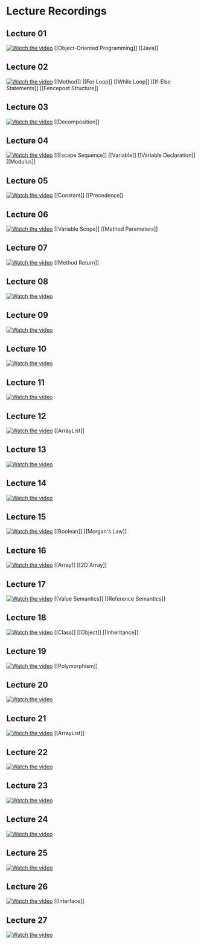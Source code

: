 # Lecture Recordings
## Lecture 01

[![Watch the video](https://img.youtube.com/vi/k6u4EhJh5oo/0.jpg)](https://www.youtube.com/watch?v=k6u4EhJh5oo&list=PL-h0BZdG_K4myglyF0owcVh9a0oO_arhD)
[[Object-Oriented Programming]]
[[Java]]
## Lecture 02

[![Watch the video](https://img.youtube.com/vi/vAfNzsQwaSo/0.jpg)](https://www.youtube.com/watch?v=vAfNzsQwaSo&list=PL-h0BZdG_K4myglyF0owcVh9a0oO_arhD&index=2)
[[Method]]
[[For Loop]]
[[While Loop]]
[[If-Else Statements]]
[[Fencepost Structure]]
## Lecture 03

[![Watch the video](https://img.youtube.com/vi/bqFSFfAm3do/0.jpg)](https://www.youtube.com/watch?v=bqFSFfAm3do&list=PL-h0BZdG_K4myglyF0owcVh9a0oO_arhD&index=3)
[[Decomposition]]
## Lecture 04

[![Watch the video](https://img.youtube.com/vi/jhls_fJ-e6Y/0.jpg)](https://www.youtube.com/watch?v=jhls_fJ-e6Y&list=PL-h0BZdG_K4myglyF0owcVh9a0oO_arhD&index=4)
[[Escape Sequence]]
[[Variable]]
[[Variable Declaration]]
[[Modulus]]

## Lecture 05

[![Watch the video](https://img.youtube.com/vi/YO7giiwStDs/0.jpg)](https://www.youtube.com/watch?v=YO7giiwStDs&list=PL-h0BZdG_K4myglyF0owcVh9a0oO_arhD&index=5)
[[Constant]]
[[Precedence]]
## Lecture 06

[![Watch the video](https://img.youtube.com/vi/sWqN8ieDJEw/0.jpg)](https://www.youtube.com/watch?v=sWqN8ieDJEw&list=PL-h0BZdG_K4myglyF0owcVh9a0oO_arhD&index=6)
[[Variable Scope]]
[[Method Parameters]]
## Lecture 07

[![Watch the video](https://img.youtube.com/vi/bwXRk0P-bYc/0.jpg)](https://www.youtube.com/watch?v=bwXRk0P-bYc&list=PL-h0BZdG_K4myglyF0owcVh9a0oO_arhD&index=7)
[[Method Return]]
## Lecture 08

[![Watch the video](https://img.youtube.com/vi/wEJJfZ6fIKM/0.jpg)](https://www.youtube.com/watch?v=wEJJfZ6fIKM&list=PL-h0BZdG_K4myglyF0owcVh9a0oO_arhD&index=8)
## Lecture 09

[![Watch the video](https://img.youtube.com/vi/pOKu7U1exVs/0.jpg)](https://www.youtube.com/watch?v=pOKu7U1exVs&list=PL-h0BZdG_K4myglyF0owcVh9a0oO_arhD&index=9)
## Lecture 10

[![Watch the video](https://img.youtube.com/vi/DhtDxGgjAYo/0.jpg)](https://www.youtube.com/watch?v=DhtDxGgjAYo&list=PL-h0BZdG_K4myglyF0owcVh9a0oO_arhD&index=10)
## Lecture 11

[![Watch the video](https://img.youtube.com/vi/wgquw6pails/0.jpg)](https://www.youtube.com/watch?v=wgquw6pails&list=PL-h0BZdG_K4myglyF0owcVh9a0oO_arhD&index=11)

## Lecture 12

[![Watch the video](https://img.youtube.com/vi/gFpShPHkOXo/0.jpg)](https://www.youtube.com/watch?v=gFpShPHkOXo&list=PL-h0BZdG_K4myglyF0owcVh9a0oO_arhD&index=12)
[[ArrayList]]

## Lecture 13

[![Watch the video](https://img.youtube.com/vi/rhr81Mnx3bY/0.jpg)](https://www.youtube.com/watch?v=rhr81Mnx3bY&list=PL-h0BZdG_K4myglyF0owcVh9a0oO_arhD&index=13)
## Lecture 14

[![Watch the video](https://img.youtube.com/vi/GzZIXX3UnD4/0.jpg)](https://www.youtube.com/watch?v=GzZIXX3UnD4&list=PL-h0BZdG_K4myglyF0owcVh9a0oO_arhD&index=14)
## Lecture 15

[![Watch the video](https://img.youtube.com/vi/3oeAAYekyP4/0.jpg)](https://www.youtube.com/watch?v=3oeAAYekyP4&list=PL-h0BZdG_K4myglyF0owcVh9a0oO_arhD&index=15)
[[Boolean]]
[[Morgan's Law]]
## Lecture 16

[![Watch the video](https://img.youtube.com/vi/JwnLjuYb2fI/0.jpg)](https://www.youtube.com/watch?v=JwnLjuYb2fI&list=PL-h0BZdG_K4myglyF0owcVh9a0oO_arhD&index=16)
[[Array]]
[[2D Array]]
## Lecture 17

[![Watch the video](https://img.youtube.com/vi/oztV6PEflA0/0.jpg)](https://www.youtube.com/watch?v=oztV6PEflA0&list=PL-h0BZdG_K4myglyF0owcVh9a0oO_arhD&index=17)
[[Value Semantics]]
[[Reference Semantics]]
## Lecture 18

[![Watch the video](https://img.youtube.com/vi/3PUrJ_K_i7Y/0.jpg)](https://www.youtube.com/watch?v=3PUrJ_K_i7Y&list=PL-h0BZdG_K4myglyF0owcVh9a0oO_arhD&index=18)
[[Class]]
[[Object]]
[[Inheritance]]
## Lecture 19

[![Watch the video](https://img.youtube.com/vi/MgyjA0okao4/0.jpg)](https://www.youtube.com/watch?v=MgyjA0okao4&list=PL-h0BZdG_K4myglyF0owcVh9a0oO_arhD&index=19)
[[Polymorphism]]
## Lecture 20

[![Watch the video](https://img.youtube.com/vi/3mZ-WPuwMn4/0.jpg)](https://www.youtube.com/watch?v=3mZ-WPuwMn4&list=PL-h0BZdG_K4myglyF0owcVh9a0oO_arhD&index=20)
## Lecture 21

[![Watch the video](https://img.youtube.com/vi/5tsXAVfWaMg/0.jpg)](https://www.youtube.com/watch?v=5tsXAVfWaMg&list=PL-h0BZdG_K4myglyF0owcVh9a0oO_arhD&index=21)
[[ArrayList]]
## Lecture 22

[![Watch the video](https://img.youtube.com/vi/QVFg_XhPTq8/0.jpg)](https://www.youtube.com/watch?v=QVFg_XhPTq8&list=PL-h0BZdG_K4myglyF0owcVh9a0oO_arhD&index=22)
## Lecture 23

[![Watch the video](https://img.youtube.com/vi/3Fa2ZN1WlLo/0.jpg)](https://www.youtube.com/watch?v=3Fa2ZN1WlLo&list=PL-h0BZdG_K4myglyF0owcVh9a0oO_arhD&index=23)

## Lecture 24

[![Watch the video](https://img.youtube.com/vi/wf2SAuy2rao/0.jpg)](https://www.youtube.com/watch?v=wf2SAuy2rao&list=PL-h0BZdG_K4myglyF0owcVh9a0oO_arhD&index=24)
## Lecture 25

[![Watch the video](https://img.youtube.com/vi/bA3GZJc2OtQ/0.jpg)](https://www.youtube.com/watch?v=bA3GZJc2OtQ&list=PL-h0BZdG_K4myglyF0owcVh9a0oO_arhD&index=25)
## Lecture 26

[![Watch the video](https://img.youtube.com/vi/BuR89n2MZUg/0.jpg)](https://www.youtube.com/watch?v=BuR89n2MZUg&list=PL-h0BZdG_K4myglyF0owcVh9a0oO_arhD&index=26)
[[Interface]]
## Lecture 27

[![Watch the video](https://img.youtube.com/vi/vSEHBBnoH1Q/0.jpg)](https://www.youtube.com/watch?v=vSEHBBnoH1Q&list=PL-h0BZdG_K4myglyF0owcVh9a0oO_arhD&index=27)
